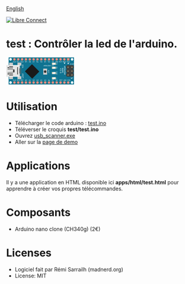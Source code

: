 [English](https://madnerdorg.github.io/test/)

[![Libre Connect](https://madnerdorg.github.io/libreconnect/doc/img/libreconnect_banner.png)](https://madnerdorg.github.io/libreconnect/)   
# test : Contrôler la led de l'arduino.

![LedAnimation](doc/nano_led_anim.gif?raw=true)

# Utilisation
* Télécharger le code arduino : [test.ino](https://github.com/madnerdorg/test/archive/master.zip)
* Téléverser le croquis **test/test.ino**
* Ouvrez [usb_scanner.exe](http://github.com/madnerdorg/libreConnect/releases)
* Aller sur la [page de demo](http://madnerd.org/interface/howto.html)

# Applications
Il y a une application en HTML disponible ici **apps/html/test.html** pour apprendre à créer vos propres télécommandes.

# Composants
* Arduino nano clone (CH340g) (2€)

# Licenses
* Logiciel fait par Rémi Sarrailh (madnerd.org)
* License: MIT
